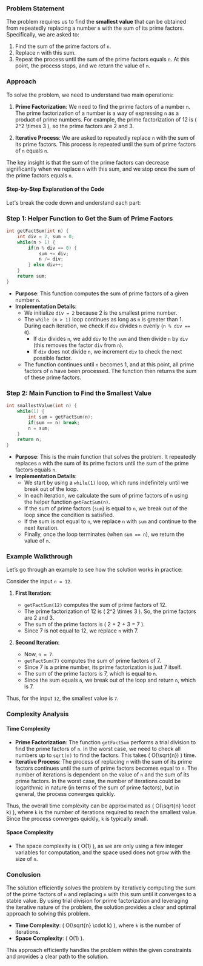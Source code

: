 ### Problem Statement

The problem requires us to find the **smallest value** that can be obtained from repeatedly replacing a number `n` with the sum of its prime factors. Specifically, we are asked to:

1. Find the sum of the prime factors of `n`.
2. Replace `n` with this sum.
3. Repeat the process until the sum of the prime factors equals `n`. At this point, the process stops, and we return the value of `n`.

### Approach

To solve the problem, we need to understand two main operations:

1. **Prime Factorization**: We need to find the prime factors of a number `n`. The prime factorization of a number is a way of expressing `n` as a product of prime numbers. For example, the prime factorization of 12 is \( 2^2 \times 3 \), so the prime factors are 2 and 3.

2. **Iterative Process**: We are asked to repeatedly replace `n` with the sum of its prime factors. This process is repeated until the sum of prime factors of `n` equals `n`.

The key insight is that the sum of the prime factors can decrease significantly when we replace `n` with this sum, and we stop once the sum of the prime factors equals `n`.

#### Step-by-Step Explanation of the Code

Let's break the code down and understand each part:

### Step 1: Helper Function to Get the Sum of Prime Factors
```cpp
int getFactSum(int n) {
    int div = 2, sum = 0;
    while(n > 1) {
        if(n % div == 0) {
            sum += div;
            n /= div;
        } else div++;
    }
    return sum;
}
```

- **Purpose**: This function computes the sum of prime factors of a given number `n`. 
- **Implementation Details**:
  - We initialize `div = 2` because 2 is the smallest prime number.
  - The `while (n > 1)` loop continues as long as `n` is greater than 1. During each iteration, we check if `div` divides `n` evenly (`n % div == 0`).
    - If `div` divides `n`, we add `div` to the `sum` and then divide `n` by `div` (this removes the factor `div` from `n`).
    - If `div` does not divide `n`, we increment `div` to check the next possible factor.
  - The function continues until `n` becomes 1, and at this point, all prime factors of `n` have been processed. The function then returns the sum of these prime factors.

### Step 2: Main Function to Find the Smallest Value
```cpp
int smallestValue(int n) {
    while(1) {
        int sum = getFactSum(n);
        if(sum == n) break;
        n = sum;
    }
    return n;
}
```

- **Purpose**: This is the main function that solves the problem. It repeatedly replaces `n` with the sum of its prime factors until the sum of the prime factors equals `n`. 
- **Implementation Details**:
  - We start by using a `while(1)` loop, which runs indefinitely until we break out of the loop.
  - In each iteration, we calculate the sum of prime factors of `n` using the helper function `getFactSum(n)`.
  - If the sum of prime factors (`sum`) is equal to `n`, we break out of the loop since the condition is satisfied.
  - If the sum is not equal to `n`, we replace `n` with `sum` and continue to the next iteration.
  - Finally, once the loop terminates (when `sum == n`), we return the value of `n`.

### Example Walkthrough

Let’s go through an example to see how the solution works in practice:

Consider the input `n = 12`.

1. **First Iteration**:
   - `getFactSum(12)` computes the sum of prime factors of 12.
   - The prime factorization of 12 is \( 2^2 \times 3 \). So, the prime factors are 2 and 3.
   - The sum of the prime factors is \( 2 + 2 + 3 = 7 \).
   - Since 7 is not equal to 12, we replace `n` with 7.

2. **Second Iteration**:
   - Now, `n = 7`.
   - `getFactSum(7)` computes the sum of prime factors of 7.
   - Since 7 is a prime number, its prime factorization is just 7 itself.
   - The sum of the prime factors is 7, which is equal to `n`.
   - Since the sum equals `n`, we break out of the loop and return `n`, which is 7.

Thus, for the input `12`, the smallest value is `7`.

### Complexity Analysis

#### Time Complexity

- **Prime Factorization**: The function `getFactSum` performs a trial division to find the prime factors of `n`. In the worst case, we need to check all numbers up to `sqrt(n)` to find the factors. This takes \( O(\sqrt{n}) \) time.
- **Iterative Process**: The process of replacing `n` with the sum of its prime factors continues until the sum of prime factors becomes equal to `n`. The number of iterations is dependent on the value of `n` and the sum of its prime factors. In the worst case, the number of iterations could be logarithmic in nature (in terms of the sum of prime factors), but in general, the process converges quickly.
  
Thus, the overall time complexity can be approximated as \( O(\sqrt{n} \cdot k) \), where `k` is the number of iterations required to reach the smallest value. Since the process converges quickly, `k` is typically small.

#### Space Complexity

- The space complexity is \( O(1) \), as we are only using a few integer variables for computation, and the space used does not grow with the size of `n`.

### Conclusion

The solution efficiently solves the problem by iteratively computing the sum of the prime factors of `n` and replacing `n` with this sum until it converges to a stable value. By using trial division for prime factorization and leveraging the iterative nature of the problem, the solution provides a clear and optimal approach to solving this problem.

- **Time Complexity**: \( O(\sqrt{n} \cdot k) \), where `k` is the number of iterations.
- **Space Complexity**: \( O(1) \).

This approach efficiently handles the problem within the given constraints and provides a clear path to the solution.